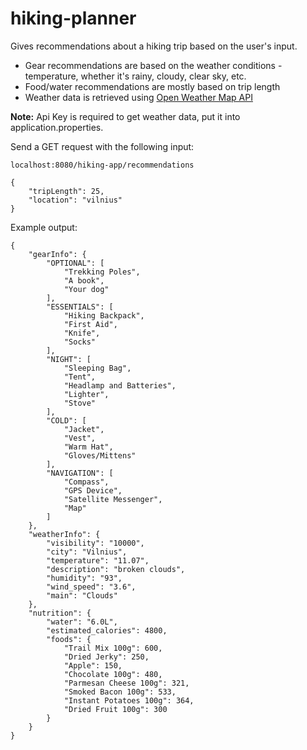 # hiking-planner

Gives recommendations about a hiking trip based on the user's input.
 * Gear recommendations are based on the weather conditions - temperature, whether it's rainy, cloudy, clear sky, etc.
 * Food/water recommendations are mostly based on trip length
 * Weather data is retrieved using <a href="https://rapidapi.com/community/api/open-weather-map">Open Weather Map API</a>
  
<b>Note:</b> Api Key is required to get weather data, put it into application.properties.
  
Send a GET request with the following input:
```
localhost:8080/hiking-app/recommendations
```

```
{
    "tripLength": 25,
    "location": "vilnius"
}
```

Example output:

```
{
    "gearInfo": {
        "OPTIONAL": [
            "Trekking Poles",
            "A book",
            "Your dog"
        ],
        "ESSENTIALS": [
            "Hiking Backpack",
            "First Aid",
            "Knife",
            "Socks"
        ],
        "NIGHT": [
            "Sleeping Bag",
            "Tent",
            "Headlamp and Batteries",
            "Lighter",
            "Stove"
        ],
        "COLD": [
            "Jacket",
            "Vest",
            "Warm Hat",
            "Gloves/Mittens"
        ],
        "NAVIGATION": [
            "Compass",
            "GPS Device",
            "Satellite Messenger",
            "Map"
        ]
    },
    "weatherInfo": {
        "visibility": "10000",
        "city": "Vilnius",
        "temperature": "11.07",
        "description": "broken clouds",
        "humidity": "93",
        "wind_speed": "3.6",
        "main": "Clouds"
    },
    "nutrition": {
        "water": "6.0L",
        "estimated_calories": 4800,
        "foods": {
            "Trail Mix 100g": 600,
            "Dried Jerky": 250,
            "Apple": 150,
            "Chocolate 100g": 480,
            "Parmesan Cheese 100g": 321,
            "Smoked Bacon 100g": 533,
            "Instant Potatoes 100g": 364,
            "Dried Fruit 100g": 300
        }
    }
}
```

